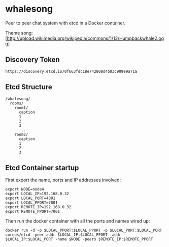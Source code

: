 # whalesong

Peer to peer chat system with etcd in a Docker container.

Theme song: [http://upload.wikimedia.org/wikipedia/commons/1/13/Humpbackwhale2.ogg]

## Discovery Token

```
https://discovery.etcd.io/0f663fdc18e742808d4b03c909e9a71a
```

## Etcd Structure

```
/whalesong/
  rooms/
    room1/
      caption
      1
      2
      3
      ...
    room2/
      caption
      1
      2
      3
```

## Etcd Container startup

First export the name, ports and IP addresses involved:
```
export NODE=node4
export LOCAL_IP=192.168.0.32
export LOCAL_PORT=4001
export LOCAL_PPORT=7001
export REMOTE_IP=192.168.0.32
export REMOTE_PPORT=7001
```

Then run the docker container with all the ports and names wired up:
```
docker run -d -p $LOCAL_PPORT:$LOCAL_PPORT -p $LOCAL_PORT:$LOCAL_PORT coreos/etcd -peer-addr $LOCAL_IP:$LOCAL_PPORT -addr $LOCAL_IP:$LOCAL_PORT -name $NODE -peers $REMOTE_IP:$REMOTE_PPORT
```
